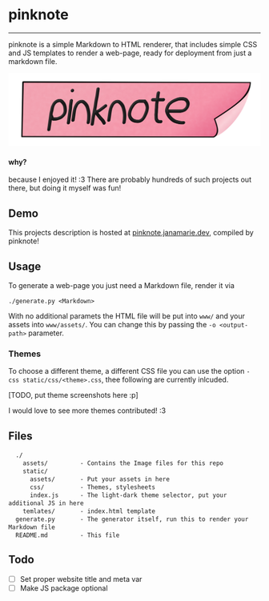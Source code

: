 # pinknote

---

pinknote is a simple Markdown to HTML renderer, that includes simple CSS and JS templates to render a web-page, ready for deployment from just a markdown file.

![awa](assets/pinknote.png)

#### why?

because I enjoyed it! :3 There are probably hundreds of such projects out there, but doing it myself was fun!

## Demo

This projects description is hosted at [pinknote.janamarie.dev](https://pinknote.janamarie.dev), compiled by pinknote!


## Usage

To generate a web-page you just need a Markdown file, render it via

    ./generate.py <Markdown>

With no additional paramets the HTML file will be put into `www/` and your assets into `www/assets/`. You can change this by passing the `-o <output-path>` parameter.

### Themes

To choose a different theme, a different CSS file you can use the option `-css static/css/<theme>.css`, thee following are currently inlcuded.

[TODO, put theme screenshots here :p]

I would love to see more themes contributed! :3

## Files

```
  ./ 
    assets/         - Contains the Image files for this repo
    static/
      assets/       - Put your assets in here
      css/          - Themes, stylesheets
      index.js      - The light-dark theme selector, put your additional JS in here
    temlates/       - index.html template
  generate.py       - The generator itself, run this to render your Markdown file
  README.md         - This file
```

## Todo

 - [ ] Set proper website title and meta var
 - [ ] Make JS package optional
